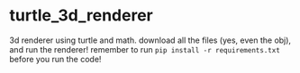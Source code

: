 # turtle_3d_renderer
3d renderer using turtle and math. 
download all the files (yes, even the obj), and run the renderer! remember to run `pip install -r requirements.txt` before you run the code!
